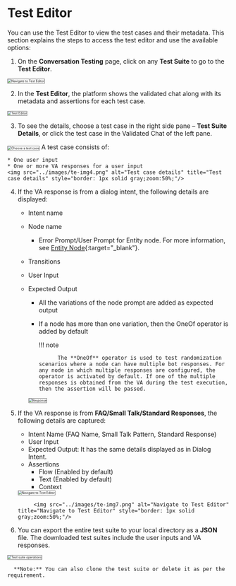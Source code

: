 # Test Editor

You can use the Test Editor to view the test cases and their metadata. This section explains the steps to access the test editor and use the available options:



1. On the **Conversation Testing** page, click on any **Test Suite** to go to the **Test Editor**.  
<img src="../images/te-img1.png" alt="Navigate to Test Editor" title="Navigate to Test Editor" style="border: 1px solid gray;zoom:50%;"/>

2. In the **Test Editor**, the platform shows the validated chat along with its metadata and assertions for each test case.  
<img src="../images/te-img2.png" alt="Test Editor" title="Test Editor" style="border: 1px solid gray;zoom:50%;"/>

3. To see the details, choose a test case in the right side pane – **Test Suite Details**, or click the test case in the Validated Chat of the left pane.  
<img src="../images/te-img3.png" alt="Choose a test case" title="Choose a test case" style="border: 1px solid gray;zoom:50%;"/>    
A  test case consists of: 

    * One user input  
    * One or more VA responses for a user input  
    <img src="../images/te-img4.png" alt="Test case details" title="Test case details" style="border: 1px solid gray;zoom:50%;"/>

4. If the VA response is from a dialog intent, the following details are displayed:  

    * Intent name  
    * Node name
	    * Error Prompt/User Prompt for Entity node. For more information, see [Entity Node](https://developer.kore.ai/docs/bots/bot-builder-tool/dialog-task/working-with-the-entity-node/#Component_Properties){:target="_blank"}.

    * Transitions
    * User Input  
    * Expected Output  
        * All the variations of the node prompt are added as expected output  
        * If a node has more than one variation, then the OneOf operator is added by default  
      
            !!! note
            
                    The **OneOf** operator is used to test randomization scenarios where a node can have multiple bot responses. For any node in which multiple responses are configured, the operator is activated by default. If one of the multiple responses is obtained from the VA during the test execution, then the assertion will be passed.  


        <img src="../images/te-img5.png" alt="Response" title="Response" style="border: 1px solid gray;zoom:50%;"/>

5. If the VA response is from **FAQ/Small Talk/Standard Responses**, the following details are captured:  

    * Intent Name (FAQ Name, Small Talk Pattern, Standard Response)  
    * User Input  
    * Expected Output: It has the same details displayed as in Dialog Intent.  
    * Assertions  
        * Flow (Enabled by default)  
        * Text (Enabled by default)  
        * Context  
    <img src="../images/te-img6.png" alt="Navigate to Test Editor" title="Navigate to Test Editor" style="border: 1px solid gray;zoom:50%;"/>  
      
            <img src="../images/te-img7.png" alt="Navigate to Test Editor" title="Navigate to Test Editor" style="border: 1px solid gray;zoom:50%;"/>  

6. You can export the entire test suite to your local directory as a **JSON** file. The downloaded test suites include the user inputs and VA responses.  
<img src="../images/te-img8.png" alt="Test suite operations" title="Test suite operations" style="border: 1px solid gray;zoom:50%;"/>  
  
      **Note:** You can also clone the test suite or delete it as per the requirement.